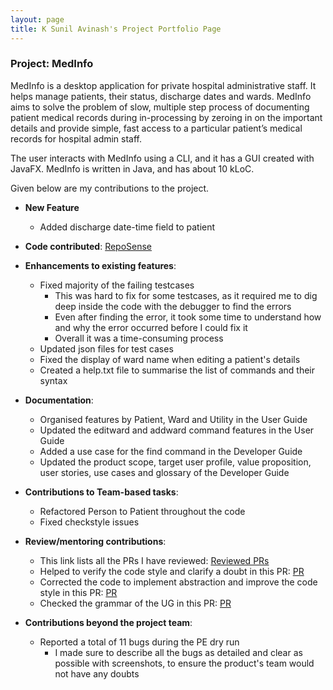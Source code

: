 ```yaml
---
layout: page
title: K Sunil Avinash's Project Portfolio Page
---
```


### Project: MedInfo

MedInfo is a desktop application for private hospital administrative staff. It helps manage patients,
their status, discharge dates and wards. MedInfo aims to solve the problem of slow, multiple step process of
documenting patient medical records during in-processing by zeroing in on the important details and provide simple,
fast access to a particular patient’s medical records for hospital admin staff.

The user interacts with MedInfo using a CLI, and it has a GUI created with JavaFX.
MedInfo is written in Java, and has about 10 kLoC.

Given below are my contributions to the project.

- **New Feature**
    - Added discharge date-time field to patient <br>


- **Code contributed**: [RepoSense](https://nus-cs2103-ay2223s2.github.io/tp-dashboard/?search=ksunil2001&breakdown=true) <br>


- **Enhancements to existing features**:
    - Fixed majority of the failing testcases
      - This was hard to fix for some testcases, as it required me to dig deep inside the code with the debugger to find the errors
      - Even after finding the error, it took some time to understand how and why the error occurred before I could fix it
      - Overall it was a time-consuming process
    - Updated json files for test cases
    - Fixed the display of ward name when editing a patient's details
    - Created a help.txt file to summarise the list of commands and their syntax <br>


- **Documentation**:
    - Organised features by Patient, Ward and Utility in the User Guide
    - Updated the editward and addward command features in the User Guide
    - Added a use case for the find command in the Developer Guide
    - Updated the product scope, target user profile, value proposition, user stories, use cases and glossary of the Developer Guide <br>


- **Contributions to Team-based tasks**:
    - Refactored Person to Patient throughout the code
    - Fixed checkstyle issues

<div style="page-break-after: always;"></div>

- **Review/mentoring contributions**:
    - This link lists all the PRs I have reviewed: [Reviewed PRs](https://github.com/AY2223S2-CS2103T-T12-2/tp/pulls?q=is%3Apr+is%3Aclosed+reviewed-by%3Aksunil2001)
    - Helped to verify the code style and clarify a doubt in this PR: [PR](https://github.com/AY2223S2-CS2103T-T12-2/tp/pull/121)
    - Corrected the code to implement abstraction and improve the code style in this PR: [PR](https://github.com/AY2223S2-CS2103T-T12-2/tp/pull/159)
    - Checked the grammar of the UG in this PR: [PR](https://github.com/AY2223S2-CS2103T-T12-2/tp/pull/249) <br>


- **Contributions beyond the project team**:
    - Reported a total of 11 bugs during the PE dry run
      - I made sure to describe all the bugs as detailed and clear as possible with screenshots, to ensure the product's team would not have any doubts
